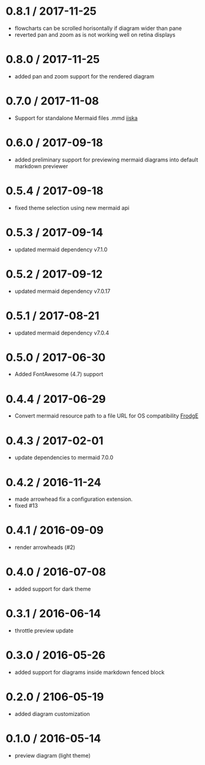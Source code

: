 # 0.8.1 / 2017-11-25

* flowcharts can be scrolled horisontally if diagram wider than pane
* reverted pan and zoom as is not working well on retina displays

# 0.8.0 / 2017-11-25

* added pan and zoom support for the rendered diagram

# 0.7.0 / 2017-11-08

* Support for standalone Mermaid files .mmd [iiska](https://github.com/iiska)

# 0.6.0 / 2017-09-18

* added preliminary support for previewing mermaid diagrams into default markdown previewer

# 0.5.4 / 2017-09-18

* fixed theme selection using new mermaid api

# 0.5.3 / 2017-09-14

* updated mermaid dependency v7.1.0

# 0.5.2 / 2017-09-12

* updated mermaid dependency v7.0.17

# 0.5.1 / 2017-08-21

* updated mermaid dependency v7.0.4

# 0.5.0 / 2017-06-30

* Added FontAwesome (4.7) support

# 0.4.4 / 2017-06-29

* Convert mermaid resource path to a file URL for OS compatibility [FrodgE](https://github.com/FrodgE)

# 0.4.3 / 2017-02-01

* update dependencies to mermaid 7.0.0

# 0.4.2 / 2016-11-24

* made arrowhead fix a configuration extension.
* fixed #13

# 0.4.1 / 2016-09-09

* render arrowheads (#2)

# 0.4.0 / 2016-07-08

* added support for dark theme

# 0.3.1 / 2016-06-14

* throttle preview update

# 0.3.0 / 2016-05-26

* added support for diagrams inside markdown fenced block

# 0.2.0 / 2106-05-19

* added diagram customization

# 0.1.0 / 2016-05-14

* preview diagram (light theme)